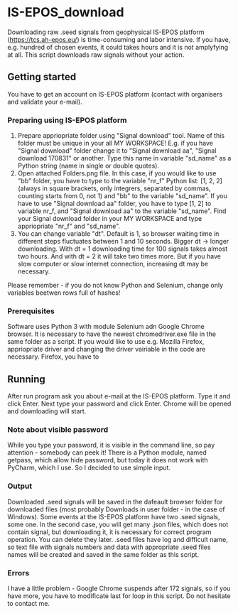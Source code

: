 # IS-EPOS_download

Downloading raw .seed signals from geophysical IS-EPOS platform (https://tcs.ah-epos.eu/) is time-consuming 
and labor intensive. If you have, e.g. hundred of chosen events, it could takes hours and it is not amplyfying
at all. This script downloads raw signals without your action.

## Getting started

You have to get an account on IS-EPOS platform (contact with organisers and validate your e-mail).

### Preparing using IS-EPOS platform

1. Prepare appriopriate folder using "Signal download" tool. Name of this folder must be unique in your all
MY WORKSPACE! E.g. if you have "Signal download" folder change it to "Signal download aa", 
"Signal download 170831" or another. Type this name in variable "sd_name" as a Python string (name in single
or double quotes).
2. Open attached Folders.png file. In this case, if you would like to use "bb" folder, you have to type 
to the variable "nr_f" Python list: [1, 2, 2] (always in square brackets, only integrers, separated by commas, 
counting starts from 0, not 1) and "bb" to the variable "sd_name". If you have to use "Signal download aa" folder, 
you have to type [1, 2] to variable nr_f, and "Signal download aa" to the variable "sd_name".
Find your Signal download folder in your MY WORKSPACE and type appriopriate "nr_f" and "sd_name".
3. You can change variable "dt". Default is 1, so browser waiting time in different steps fluctuates between 
1 and 10 seconds. Bigger dt -> longer downloading. With dt = 1 downloading time for 100 signals takes almost two
hours. And with dt = 2 it will take two times more. But if you have slow computer or slow internet connection,
increasing dt may be necessary.

Please remember - if you do not know Python and Selenium, change only variables beetwen rows full of hashes!

### Prerequisites

Software uses Python 3 with module Selenium adn Google Chrome browser. It is necessary to have the newest
chromedriver.exe file in the same folder as a script. If you would like to use e.g. Mozilla Firefox, 
appriopriate driver and changing the driver vairiable in the code are necessary.
Firefox, you have to 

## Running

After run program ask you about e-mail at the IS-EPOS platform. Type it and click Enter. Next type your password
and click Enter. Chrome will be opened and downloading will start.

### Note about visible password

While you type your password, it is visible in the command line, so pay attention - somebody can peek it!
There is a Python module, named getpass, which allow hide password, but today it does not work with
PyCharm, which I use. So I decided to use simple input.

### Output

Downloaded .seed signals will be saved in the dafeault browser folder for downloaded files (most probably Downloads
in user folder - in the case of Windows). Some events at the IS-EPOS platform have two .seed signals, some one. In
the second case, you will get many .json files, which does not contain signal, but downloading it, it is necessary
for correct program operation. You can delete they later.
.seed files have log and difficult name, so text file with signals numbers
and data with appropriate .seed files names will be created and saved in the same folder as this script.

### Errors
I have a little problem - Google Chrome suspends after 172 signals, so if you have more, you have to modificate last 
for loop in this script. Do not hesitate to contact me.
